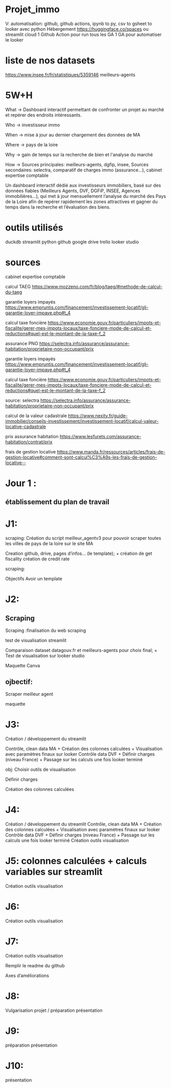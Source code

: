 # Projet_immo
V: automatisation:  github, github actions,  ipynb to py, csv to gsheet to looker avec python
Hébergement https://huggingface.co/spaces ou streamlit cloud 
1 Github Action pour run tous les GA
1 GA pour automatiser le looker

# liste de nos datasets

https://www.insee.fr/fr/statistiques/5359146
meilleurs-agents

# 5W+H

What → Dashboard interactif permettant de confronter un projet au marché et repérer des endroits intéressants.

Who → investisseur immo

When → mise à jour au dernier chargement des données de MA

Where → pays de la loire

Why → gain de temps sur la recherche de bien et l'analyse du marché

How → 
Sources principales: meilleurs-agents, dgfip, insee, 
Sources secondaires: selectra, comparatif de charges immo (assurance...), cabinet expertise comptable

Un dashboard interactif dédié aux investisseurs immobiliers, basé sur des données fiables (Meilleurs Agents, DVF, DGFiP, INSEE, Agences immobilières…), qui met à jour mensuellement l’analyse du marché des Pays de la Loire afin de repérer rapidement les zones attractives et gagner du temps dans la recherche et l’évaluation des biens.


# outils utilisés
duckdb
streamlit
python
github
google drive
trello
looker studio


# sources
cabinet expertise comptable

calcul TAEG
https://www.mozzeno.com/fr/blog/taeg/#methode-de-calcul-du-taeg

garantie loyers impayés
https://www.empruntis.com/financement/investissement-locatif/gli-garantie-loyer-impaye.php#t_4

calcul taxe foncière
https://www.economie.gouv.fr/particuliers/impots-et-fiscalite/gerer-mes-impots-locaux/taxe-fonciere-mode-de-calcul-et-reductions#quel-est-le-montant-de-la-taxe-f_2

assurance PNO
https://selectra.info/assurance/assurance-habitation/proprietaire-non-occupant/prix

garantie loyers impayés
https://www.empruntis.com/financement/investissement-locatif/gli-garantie-loyer-impaye.php#t_4

calcul taxe foncière
https://www.economie.gouv.fr/particuliers/impots-et-fiscalite/gerer-mes-impots-locaux/taxe-fonciere-mode-de-calcul-et-reductions#quel-est-le-montant-de-la-taxe-f_2

source: selectra
https://selectra.info/assurance/assurance-habitation/proprietaire-non-occupant/prix

calcul de la valeur cadastrale
https://www.nexity.fr/guide-immobilier/conseils-investissement/investissement-locatif/calcul-valeur-locative-cadastrale

prix assurance habitation
https://www.lesfurets.com/assurance-habitation/contrat/prix

frais de gestion locative
https://www.manda.fr/ressources/articles/frais-de-gestion-locative#comment-sont-calcul%C3%A9s-les-frais-de-gestion-locative--

# Jour 1 :
## établissement du plan de travail

# J1:
scraping: Création du script meilleur_agentv3 pour pouvoir scraper toutes les villes de pays de la loire sur le site MA

Creation github, 
drive, 
pages d’infos… 
(le template);
+
création de get fiscality
création de credit rate 

scraping:

Objectifs
Avoir un template 

# J2:
## Scraping 
Scraping :finalisation du web scraping

test de visualisation streamlit

Comparaison dataset datagouv.fr et meilleurs-agents pour choix final;
+
Test de visualisation sur looker studio

Maquette Canva

## ojbectif:
Scraper meilleur agent

maquette


# J3:
Création / développement du streamlit

Contrôle, clean data MA 
+
Création des colonnes calculées
+
Visualisation avec paramètres finaux sur looker 
Contrôle data DVF
+
Définir charges (niveau France)
+
Passage sur les calculs une fois looker terminé

obj:
Choisir outils de visualisation

Définir charges

Création des colonnes calculées
# J4:
Création / développement du streamlit
Contrôle, clean data MA 
+
Création des colonnes calculées
+
Visualisation avec paramètres finaux sur looker 
Contrôle data DVF
+
Définir charges (niveau France)
+
Passage sur les calculs une fois looker terminé
Création outils visualisation


# J5: colonnes calculées + calculs variables sur streamlit

Création outils visualisation
# J6:



Création outils visualisation
# J7:



Création outils visualisation

Remplir le readme du github

Axes d’améliorations
# J8:
Vulgarisation projet / préparation présentation

# J9:
préparation présentation


# J10:
présentation
